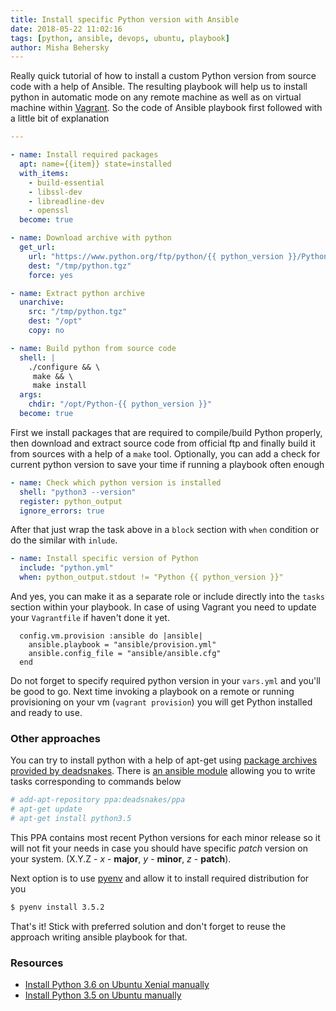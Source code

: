 ```yaml
---
title: Install specific Python version with Ansible
date: 2018-05-22 11:02:16
tags: [python, ansible, devops, ubuntu, playbook]
author: Misha Behersky
---
```


Really quick tutorial of how to install a custom Python version from source code with a help of Ansible.  The resulting playbook will help us to install python in automatic mode on any remote machine as well as on virtual machine within [Vagrant](https://www.vagrantup.com/). So the code of Ansible playbook first followed with a little bit of explanation

```yaml
---

- name: Install required packages
  apt: name={{item}} state=installed
  with_items:
    - build-essential
    - libssl-dev
    - libreadline-dev
    - openssl
  become: true

- name: Download archive with python
  get_url:
    url: "https://www.python.org/ftp/python/{{ python_version }}/Python-{{ python_version }}.tgz"
    dest: "/tmp/python.tgz"
    force: yes

- name: Extract python archive
  unarchive:
    src: "/tmp/python.tgz"
    dest: "/opt"
    copy: no

- name: Build python from source code
  shell: |
    ./configure && \
     make && \
     make install
  args:
    chdir: "/opt/Python-{{ python_version }}"
  become: true
```
First we install packages that are required to compile/build Python properly, then download and extract source code from official ftp and finally build it from sources with a help of a `make` tool.
Optionally, you can add a check for current python version to save your time if running a playbook often enough
```yaml
- name: Check which python version is installed
  shell: "python3 --version"
  register: python_output
  ignore_errors: true
```
After that just wrap the task above in a `block` section with `when` condition or do the similar with `inlude`.
```yaml
- name: Install specific version of Python
  include: "python.yml"
  when: python_output.stdout != "Python {{ python_version }}"
```
And yes, you can make it as a separate role or include directly into the `tasks` section within your playbook. In case of using Vagrant you need to update your `Vagrantfile` if haven't done it yet.
```
  config.vm.provision :ansible do |ansible|
    ansible.playbook = "ansible/provision.yml"
    ansible.config_file = "ansible/ansible.cfg"
  end
```
Do not forget to specify required python version in your `vars.yml` and you'll be good to go. Next time invoking a playbook on a remote or running provisioning on your vm (`vagrant provision`) you will get Python installed and ready to use.

### Other approaches
You can try to install python with a help of apt-get using [package archives provided by deadsnakes](https://launchpad.net/~deadsnakes/+archive/ubuntu/ppa). There is [an ansible module](http://docs.ansible.com/ansible/latest/modules/apt_module.html) allowing you to write tasks corresponding to commands below
```bash
# add-apt-repository ppa:deadsnakes/ppa
# apt-get update
# apt-get install python3.5
```
This PPA contains most recent Python versions for each minor release so it will not fit your needs in case you should have specific _patch_ version on your system. (X.Y.Z - _x_ - **major**, _y_ - **minor**, _z_ - **patch**).

Next option is to use [pyenv](https://github.com/pyenv/pyenv) and allow it to install required distribution for you
```bash
$ pyenv install 3.5.2
```

That's it! Stick with preferred solution and don't forget to reuse the approach writing ansible playbook for that.

### Resources
* [Install Python 3.6 on Ubuntu Xenial manually](https://bmwlog.pp.ua/post/123)
* [Install Python 3.5 on Ubuntu manually](https://bmwlog.pp.ua/post/90)